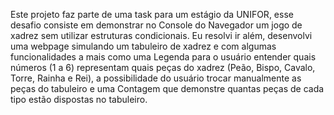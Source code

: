 Este projeto faz parte de uma task para um estágio da UNIFOR, esse desafio consiste em demonstrar no Console do Navegador um jogo de xadrez sem utilizar estruturas condicionais. Eu resolvi ir além, desenvolvi uma webpage simulando um tabuleiro de xadrez e com algumas funcionalidades a mais como uma Legenda para o usuário entender quais números (1 a 6) representam quais peças do xadrez (Peão, Bispo, Cavalo, Torre, Rainha e Rei), a possibilidade do usuário trocar manualmente as peças do tabuleiro e uma Contagem que demonstre quantas peças de cada tipo estão dispostas no tabuleiro.
